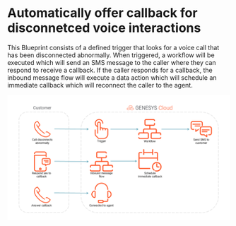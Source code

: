 # Automatically offer callback for disconnetced voice interactions

This Blueprint consists of a defined trigger that looks for a voice call that has been disconnected abnormally. When triggered, a workflow will be executed which will send an SMS message to the caller where they can respond to receive a callback. If the caller responds for a callback, the inbound message flow will execute a data action which will schedule an immediate callback which will reconnect the caller to the agent.

![Auto offer callback flow](blueprint/images/overview.png "Auto offer callback flow")
